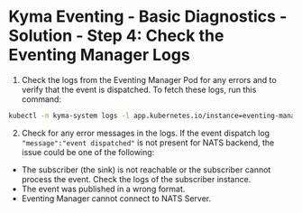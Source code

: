 # Kyma Eventing - Basic Diagnostics - Solution - Step 4: Check the Eventing Manager Logs
1. Check the logs from the Eventing Manager Pod for any errors and to verify that the event is dispatched.
To fetch these logs, run this command:
```bash
kubectl -n kyma-system logs -l app.kubernetes.io/instance=eventing-manager,app.kubernetes.io/name=eventing-manager
```
2. Check for any error messages in the logs. If the event dispatch log `"message":"event dispatched"` is not present for NATS backend, the issue could be one of the following:
- The subscriber (the sink) is not reachable or the subscriber cannot process the event. Check the logs of the subscriber instance.
- The event was published in a wrong format.
- Eventing Manager cannot connect to NATS Server.